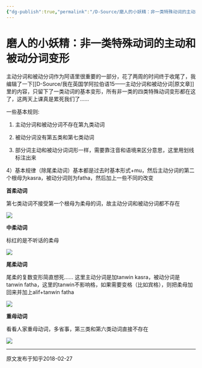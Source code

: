 ```yaml
---
{"dg-publish":true,"permalink":"/D-Source/磨人的小妖精：非一类特殊动词的主动和被动分词变形arb-ac-ps/","created":"2024-01-28T23:05:55.441+08:00"}
---
```


# 磨人的小妖精：非一类特殊动词的主动和被动分词变形

主动分词和被动分词作为阿语里很重要的一部分，花了两周的时间终于收尾了，我编辑了一下[[D-Source/我在英国学阿拉伯语15——主动分词和被动分词\|原文章]]里的内容，只留下了一类动词的基本变形，所有非一类的四类特殊动词变形都在这了，这两天上课真是累死我们了……

  

一些基本规则:

1) 主动分词和被动分词不存在第九类动词

2) 被动分词没有第五类和第七类动词

3) 部分词主动和被动分词词形一样，需要靠注音和语境来区分意思，这里用划线标注出来

4）基本规律（除尾柔动词）基本都是过去时基本形式+mu，然后主动分词的第二个根母为kasra，被动分词则为fatha，然后加上一些不同的改变

  

**首柔动词**

第七类动词不接受第一个根母为柔母的词，故主动分词和被动分词都不存在

![](https://pic2.zhimg.com/80/v2-d503d3d2e219d7ddc0264a0034aadec9_720w.webp)

  

**中柔动词**

标红的是不听话的柔母

![](https://pic2.zhimg.com/80/v2-1c31aebbb8c9d8ad8e271a336836db89_720w.webp)

  

**尾柔动词**

尾柔的复数变形简直想死…… 这里主动分词是加tanwin kasra，被动分词是tanwin fatha，这里的tanwin不影响格，如果需要变格（比如宾格），则把柔母加回来并加上alif+tanwin fatha

![](https://pic3.zhimg.com/80/v2-6bb0ed3072ff8aed1456a7def09d1d12_720w.webp)

  

**重母动词**

看看人家重母动词，多省事，第三类和第六类动词直接不存在

![](https://pic1.zhimg.com/80/v2-c2b766d02dfe0df9c8aad6090d0fbc08_720w.webp)

---
原文发布于知乎2018-02-27